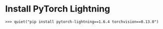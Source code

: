 # Install PyTorch Lightning

    >>> quiet("pip install pytorch-lightning==1.6.4 torchvision==0.13.0")
